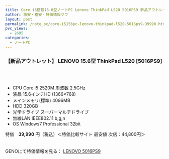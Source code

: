 ```yaml
---
title: Core i5搭載15.6型ノートPC Lenovo ThinkPad L520 5016PS9 新品アウトレット特価39,990円！
author: 激安・格安・特価情報ツウ
layout: post
permalink: /note_pc/core-i5156pc-lenovo-thinkpad-l520-5016ps9-39990.html
pvc_views:
  - 2695
categories:
  - ノートPC
---
```

### 【新品アウトレット】 LENOVO 15.6型 ThinkPad L520 [5016PS9]

<div class="img-bg2 img_L">
  <a href="http://px.a8.net/svt/ejp?a8mat=1I0DKG+A2L0YI+1TD2+5ZEMP&#038;a8ejpredirect=http://www.geno-web.jp/shopdetail/002003000023/" title="【新品アウトレット】 LENOVO 15.6型 ThinkPad L520 [5016PS9]" target="_blank"><br /> </a><br /> <img border="0" src="http://i2.wp.com/www16.a8.net/0.gif?resize=1%2C1" alt="" data-recalc-dims="1" />
</div>

<!--more-->

  * CPU Core i5 2520M 周波数 2.5GHz
  * 液晶 15.6インチHD (1366&#215;768)
  * メインメモリ(標準) 4096MB
  * HDD 320GB
  * 光学ドライブ スーパーマルチドライブ
  * 無線LAN IEEE802.11 b,g,n
  * OS Windows7 Professional 32bit

特価　<span class="tokka-price"><strong>39,990</strong></span> 円（税込）＜特価比較サイト 最安値 次店：44,800円＞

　  
GENOにて特価情報を見る： <span class="fs150p"><a href="http://px.a8.net/svt/ejp?a8mat=1I0DKG+A2L0YI+1TD2+5ZEMP&#038;a8ejpredirect=http://www.geno-web.jp/shopdetail/002003000023/" target="_blank">LENOVO 5016PS9</a></span>